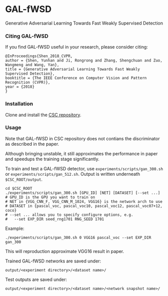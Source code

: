 # GAL-fWSD
Generative Adversarial Learning Towards Fast Weakly Supervised Detection

### Citing GAL-fWSD

If you find GAL-fWSD useful in your research, please consider citing:

```
@InProceedings{Shen_2018_CVPR,
author = {Shen, Yunhan and Ji, Rongrong and Zhang, Shengchuan and Zuo, Wangmeng and Wang, Yan},
title = {Generative Adversarial Learning Towards Fast Weakly Supervised Detection},
booktitle = {The IEEE Conference on Computer Vision and Pattern Recognition (CVPR)},
year = {2018}
}
```

### Installation

Clone and install the [CSC repository](https://github.com/shenyunhang/CSC.git).

### Usage

Note that GAL-fWSD in CSC repository does not contians the discriminator as described in the paper.

Although bringing unstable, it still approximates the performance in paper and speedups the training stage significantly.


To train and test a GAL-fWSD detector, use `experiments/scripts/gan_300.sh` or `experiments/scripts/gan_512.sh`.
Output is written underneath `$CSC_ROOT/output`.

```Shell
cd $CSC_ROOT
./experiments/scripts/gan_300.sh [GPU_ID] [NET] [DATASET] [--set ...]
# GPU_ID is the GPU you want to train on
# NET in {VGG_CNN_F, VGG_CNN_M_1024, VGG16} is the network arch to use
# DATASET in {pascal_voc, pascal_voc10, pascal_voc12, pascal_voc07+12, coco}
# --set ... allows you to specify configure options, e.g.
#   --set EXP_DIR seed_rng1701 RNG_SEED 1701
```

Example:

```Shell
./experiments/scripts/gan_300.sh 0 VGG16 pascal_voc --set EXP_DIR gan_300
```

This will reproduction approximate VGG16 result in paper.

Trained GAL-fWSD networks are saved under:

```
output/<experiment directory>/<dataset name>/
```

Test outputs are saved under:

```
output/<experiment directory>/<dataset name>/<network snapshot name>/
```
